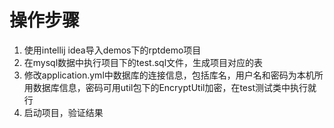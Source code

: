 # 操作步骤
1. 使用intellij idea导入demos下的rptdemo项目
2. 在mysql数据中执行项目下的test.sql文件，生成项目对应的表
3. 修改application.yml中数据库的连接信息，包括库名，用户名和密码为本机所用数据库信息，密码可用util包下的EncryptUtil加密，在test测试类中执行就行
4. 启动项目，验证结果
